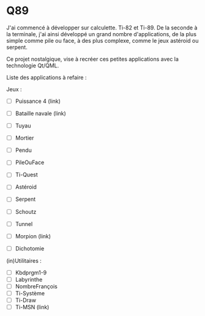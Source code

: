 # Q89
J'ai commencé à développer sur calculette. Ti-82 et Ti-89. De la seconde à la terminale, j'ai ainsi développé un grand nombre d'applications, de la plus simple comme pile ou face, à des plus complexe, comme le jeux astéroid ou serpent.

Ce projet nostalgique, vise à recréer ces petites applications avec la technologie Qt/QML. 


Liste des applications à refaire :

Jeux :
 - [ ] Puissance 4 (link)
 - [ ] Bataille navale (link)
 - [ ] Tuyau
 - [ ] Mortier
 - [ ] Pendu
 - [ ] PileOuFace
 - [ ] Ti-Quest
 - [ ] Astéroid
 - [ ] Serpent
 - [ ] Schoutz
 - [ ] Tunnel
 - [ ] Morpion (link)
 - [ ] Dichotomie


(in)Utilitaires :
 - [ ] Kbdprgm1-9
 - [ ] Labyrinthe
 - [ ] NombreFrançois
 - [ ] Ti-Système
 - [ ] Ti-Draw
 - [ ] Ti-MSN (link)
